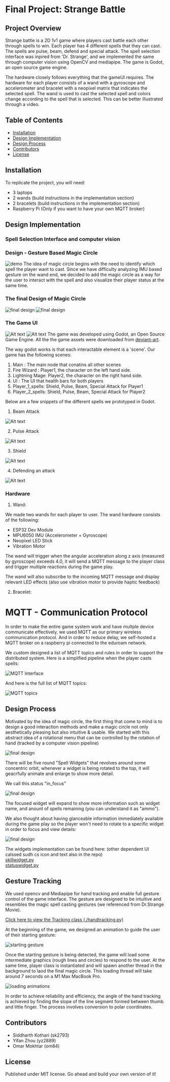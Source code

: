 # Final Project: Strange Battle

## Project Overview
Strange battle is a 2D 1v1 game where players cast battle each other through spells to win. Each player has 4 different spells that they can cast. The spells are pulse, beam, defend and special attack. 
The spell selection interface was inpired from 'Dr. Strange', and we implemented the same through computer vision using OpenCV and mediapipe. The game is Godot, an open source game engine.

The hardware closely follows everything that the gameUI requires. The hardware for each player consists of a wand with a gyroscope and accelerometer and bracelet with a neopixel matrix that indicates the selected spell. The wand is used to cast the selected spell and colors change according to the spell that is selected. This can be better illustrated through a video.


## Table of Contents
- [Installation](#installation)
- [Design Implementation](#design-implementation)
- [Design Process](#design-process)
- [Contributors](#contributors)
- [License](#license)

## Installation
To replicate the project, you will need:
- 3 laptops
- 2 wands (build instructions in the implementation section)
- 2 bracelets (build instructions in the implementation section)
- Raspberry Pi (Only if you want to have your own MQTT broker)

## Design Implementation

### Spell Selection Interface and computer vision
### Design - Gesture Based Magic Circle
![demo](readme_img/ring_demo.GIF)
The idea of magic circle begins with the need to identify which spell the player want to cast. Since we have difficulty analyzing IMU based gesture on the wand end, we decided to add the magic circle as a way for the user to interact with the spell and also visualize their player status at the same time. 

### The final Design of Magic Circle
![final design](readme_img/How_to_Read_Magic_Ring.png)
![final design](readme_img/Spell_Breakdown.png)

### The Game UI
![Alt text](images/godotMain.png)
![Alt text](images/fireball.png)
The game was developed using Godot, an Open Source Game Engine. All the the game assets were downloaded from [deviant-art](https://www.deviantart.com/). 

The way godot works is that each interactable element is a 'scene'. Our game has the following scenes:
1. Main : The main node that conatins all other scenes
2. Fire Wizard : Player1, the character on the left hand side.
3. Lightning Mage: Player2, the character on the right hand side.
4. UI : The UI that health bars for both players
5. Player_1_spells: Shield, Pulse, Beam, Special Attack for Player1
6. Player_2_spells: Shield, Pulse, Beam, Special Attack for Player2

Below are a few snippets of the different spells we prototyped in Godot.
1. Beam Attack

![Alt text](images/beamAttack.gif)

2. Pulse Attack

![Alt text](images/pulseAttack.gif)

3. Shield

![Alt text](images/shield.gif)

4. Defending an attack

![Alt text](images/defendingAnAttack.gif)


### Hardware
1. Wand:

We made two wands for each player to user. The wand hardware consists of the following:
- ESP32 Dev Module
- MPU6050 IMU (Accelerometer + Gyroscope)
- Neopixel LED Stick
- Vibration Motor

The wand will trigger when the angular acceleration along z axis (measured by gyroscope) exceeds 4.0, it will send a MQTT message to the player class and trigger multiple reactions during the game play.

The wand will also subscribe to the incoming MQTT message and display relevant LED effects (also use vibration motor to provide haptic feedback)

2. Bracelet:
<Omar add your content here>

# MQTT - Communication Protocol
In order to make the entire game system work and have multple device communicate effectively, we used MQTT as our primary wireless communication protocol. And in order to reduce delay, we self-hosted a MQTT broker on a raspberry pi connected to the eduroam network. 

We custom designed a list of MQTT topics and rules in order to support the distributed system. Here is a simplified pipeline when the player casts spells:

![MQTT Interface](readme_img/MQTT_interface.png)

And here is the full list of MQTT topics:

![MQTT topics](readme_img/MQTT_topics.png)







## Design Process
Motivated by the idea of magic circle, the first thing that come to mind is to design a good interaction methods and make a magic circle not only aesthetically pleasing but also intuitive & usable. We started with this abstract idea of a rotational menu that can be controlled by the rotation of hand (tracked by a computer vision pipeline)

![final design](readme_img/initial_sketch.png)

There will be five round "Spell Widgets" that revolves around some concentric orbit, whenever a widget is being rotated to the top, it will geacrfully animate and enlarge to show more detail. 

We call this status "in_focus"

![final design](readme_img/widget_status.png)

The focused widget will expand to show more information such as widget name, and anount of spells remaining (you can understand it as "ammo"). 

We also thought about having glanceable information immediately available during the game play so the player won't need to rotate to a specific widget in order to focus and view details:

![final design](readme_img/widgets.png)

The widgets implementation can be found here: (other dependent UI calssed sudh cs icon and text also in the repo)\
[skillwidget.py](gestureWand/skillwidget.py) \
[statuswidget.py](gestureWand/statuswidget.py) 

## Gesture Tracking 
We used opencv and Mediapipe for hand tracking and enable full gesture control of the game interface. The gesture are designed to be intuitive and resembles the magic spell casting gestures (we referenced from Dr.Strange Movie). 

[Click here to view the Tracking class (./handtracking.py)](gestureWand/handtracking.py) 

At the beginning of the game, we designed an animation to guide the user of their starting gesture:

![starting gesture](readme_img/start_gesture.GIF)

Once the starting gesture is being detected, the game will load some intermediate graphics (rough lines and circles) to respond to the user.
At the same time, player class is instantiated and will spawn another thread in the background to laod the final magic circle. This loading thread will take around 7 seconds on a M1 Max MacBook Pro.

![loading animations](readme_img/summon_ring.GIF)

In order to achieve reliability and efficiency, the angle of the hand tracking is achieved by finding the slope of the line segment formed between thumb and little finger. The process involves conversion to polar coordinates.

## Contributors
- Siddharth Kothari (sk2793)
- Yifan Zhou (yz2889)
- Omar Mokhtar (om84)

## License
Published under MIT license. Go ahead and build your own version of it!


